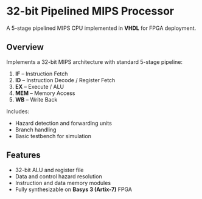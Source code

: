 # 32-bit Pipelined MIPS Processor

A 5-stage pipelined MIPS CPU implemented in **VHDL** for FPGA deployment.

## Overview
Implements a 32-bit MIPS architecture with standard 5-stage pipeline:
1. **IF** – Instruction Fetch  
2. **ID** – Instruction Decode / Register Fetch  
3. **EX** – Execute / ALU  
4. **MEM** – Memory Access  
5. **WB** – Write Back  

Includes:
- Hazard detection and forwarding units  
- Branch handling  
- Basic testbench for simulation  

## Features
- 32-bit ALU and register file  
- Data and control hazard resolution  
- Instruction and data memory modules  
- Fully synthesizable on **Basys 3 (Artix-7)** FPGA  
